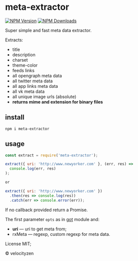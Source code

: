 # meta-extractor

[![NPM Version](https://img.shields.io/npm/v/meta-extractor.svg?style=flat-square)](https://www.npmjs.com/package/meta-extractor)
[![NPM Downloads](https://img.shields.io/npm/dt/meta-extractor.svg?style=flat-square)](https://www.npmjs.com/package/meta-extractor)

Super simple and fast meta data extractor.

Extracts:
* title
* description
* charset
* theme-color
* feeds links
* all opengraph meta data
* all twitter meta data
* all app links meta data
* all vk meta data
* all unique image urls (absolute)
* __returns mime and extension for binary files__

## install

`npm i meta-extractor`

## usage

```js
const extract = require('meta-extractor');

extract({ uri: 'http://www.newyorker.com' }, (err, res) =>
  console.log(err, res)
);

or

extract({ uri: 'http://www.newyorker.com' })
  .then(res => console.log(res))
  .catch(err => console.error(err));
```

If no callback provided return a Promise.

The first parameter `opts` as in [got](https://github.com/sindresorhus/got) module and:

* **uri** — uri to get meta from;
* rxMeta — regexp, custom regexp for meta data.


License MIT;

© velocityzen
